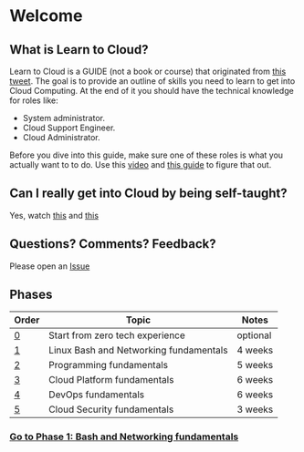 # Welcome

## What is Learn to Cloud?

Learn to Cloud is a GUIDE (not a book or course) that originated from [this tweet](https://twitter.com/madebygps/status/1406258053427740672?lang=en). The goal is to provide an outline of skills you need to learn to get into Cloud Computing. At the end of it you should have the technical knowledge for roles like:

- System administrator.
- Cloud Support Engineer.
- Cloud Administrator.

Before you dive into this guide, make sure one of these roles is what you actually want to to do. Use this [video](https://youtu.be/nJVhcO9kR8w) and [this guide](http://openupthecloud.com/role) to figure that out.

## Can I really get into Cloud by being self-taught?

Yes, watch [this](https://youtu.be/kluKaLXJ2lg) and [this](https://youtu.be/LZuWZ0SBYm8)


## Questions? Comments? Feedback?

Please open an [Issue](https://github.com/learntocloud/learn-to-cloud/issues)

## Phases

| Order | Topic                           | Notes |
|-------|---------------------------------|-------------------|
| [0](phase0/README.md)  | Start from zero tech experience  | optional
| [1](phase1/README.md)  | Linux Bash and Networking fundamentals| 4 weeks
| [2](phase2/README.md)  | Programming fundamentals |     5 weeks     |
| [3](phase3/README.md)  | Cloud Platform fundamentals|  6 weeks         |
| [4](phase4/README.md)  | DevOps fundamentals         |      6 weeks    |
| [5](phase5/README.md)  | Cloud Security fundamentals|       3 weeks  |

### [Go to Phase 1: Bash and Networking fundamentals](phase1/README.md)

